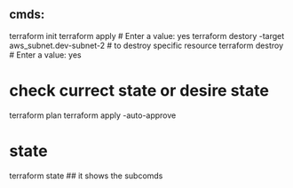 cmds:
-------------
terraform init
terraform apply # Enter a value: yes
terraform destory -target aws_subnet.dev-subnet-2 # to destroy specific resource
terraform destroy # Enter a value: yes

# check currect state or desire state
terraform plan
terraform apply -auto-approve
# state
terraform state ## it shows the subcomds

